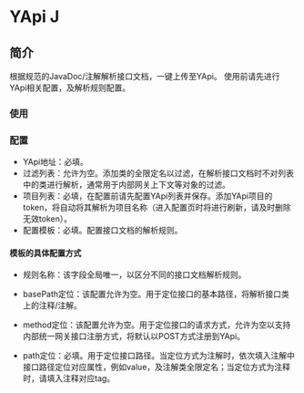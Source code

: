 # YApi J

## 简介

根据规范的JavaDoc/注解解析接口文档，一键上传至YApi。
使用前请先进行YApi相关配置，及解析规则配置。

### 使用



### 配置

* YApi地址：必填。
* 过滤列表：允许为空。添加类的全限定名以过滤，在解析接口文档时不对列表中的类进行解析，通常用于内部网关上下文等对象的过滤。
* 项目列表：必填，在配置前请先配置YApi列表并保存。添加YApi项目的token，将自动将其解析为项目名称（进入配置页时将进行刷新，请及时删除无效token）。
* 配置模板：必填。配置接口文档的解析规则。

#### 模板的具体配置方式

* 规则名称：该字段全局唯一，以区分不同的接口文档解析规则。

* basePath定位：该配置允许为空。用于定位接口的基本路径，将解析接口类上的注释/注解。

* method定位：该配置允许为空。用于定位接口的请求方式，允许为空以支持内部统一网关接口注册方式，将默认以POST方式注册到YApi。

* path定位：必填。用于定位接口路径。当定位方式为注解时，依次填入注解中接口路径定位对应属性，例如value，及注解类全限定名；当定位方式为注释时，请填入注释对应tag。


